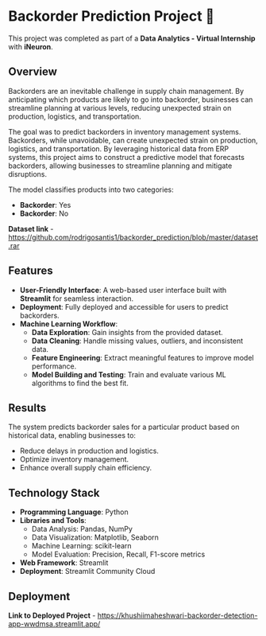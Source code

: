 # Backorder Prediction Project 🚚

This project was completed as part of a **Data Analytics - Virtual Internship** with **iNeuron**. 

## Overview  
Backorders are an inevitable challenge in supply chain management. By anticipating which products are likely to go into backorder, businesses can streamline planning at various levels, reducing unexpected strain on production, logistics, and transportation.  

The goal was to predict backorders in inventory management systems. Backorders, while unavoidable, can create unexpected strain on production, logistics, and transportation. By leveraging historical data from ERP systems, this project aims to construct a predictive model that forecasts backorders, allowing businesses to streamline planning and mitigate disruptions.  

The model classifies products into two categories:  
- **Backorder**: Yes  
- **Backorder**: No

**Dataset link** - https://github.com/rodrigosantis1/backorder_prediction/blob/master/dataset.rar



## Features  
- **User-Friendly Interface**: A web-based user interface built with **Streamlit** for seamless interaction.  
- **Deployment**: Fully deployed and accessible for users to predict backorders.  
- **Machine Learning Workflow**:  
  - **Data Exploration**: Gain insights from the provided dataset.  
  - **Data Cleaning**: Handle missing values, outliers, and inconsistent data.  
  - **Feature Engineering**: Extract meaningful features to improve model performance.  
  - **Model Building and Testing**: Train and evaluate various ML algorithms to find the best fit.  



## Results  
The system predicts backorder sales for a particular product based on historical data, enabling businesses to:  
- Reduce delays in production and logistics.  
- Optimize inventory management.  
- Enhance overall supply chain efficiency.


## Technology Stack  
- **Programming Language**: Python  
- **Libraries and Tools**:  
  - Data Analysis: Pandas, NumPy  
  - Data Visualization: Matplotlib, Seaborn  
  - Machine Learning: scikit-learn  
  - Model Evaluation: Precision, Recall, F1-score metrics  
- **Web Framework**: Streamlit  
- **Deployment**: Streamlit Community Cloud
  

## Deployment 
**Link to Deployed Project** - https://khushiimaheshwari-backorder-detection-app-wwdmsa.streamlit.app/
